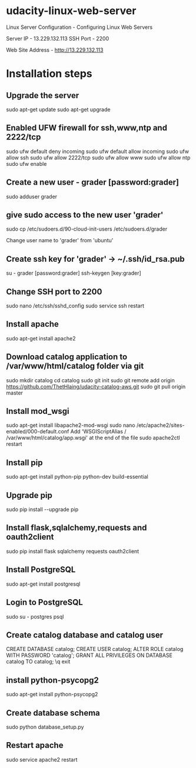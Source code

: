 # udacity-linux-web-server
Linux Server Configuration - Configuring Linux Web Servers

Server IP - 13.229.132.113
SSH Port - 2200

Web Site Address - http://13.229.132.113



# Installation steps

## Upgrade the server

sudo apt-get update
sudo apt-get upgrade


## Enabled UFW firewall for ssh,www,ntp and 2222/tcp

sudo ufw default deny incoming
sudo ufw default allow incoming
sudo ufw allow ssh
sudo ufw allow 2222/tcp
sudo ufw allow www
sudo ufw allow ntp
sudo ufw enable


## Create a new user - grader [password:grader]

sudo adduser grader

## give sudo access to the new user 'grader'

sudo cp /etc/sudoers.d/90-cloud-init-users /etc/sudoers.d/grader

Change user name to 'grader' from 'ubuntu'

## Create ssh key for 'grader' -> ~/.ssh/id_rsa.pub

su - grader [password:grader]
ssh-keygen [key:grader]

## Change SSH port to 2200

sudo nano /etc/ssh/sshd_config
sudo service ssh restart

## Install apache

sudo apt-get install apache2

## Download catalog application to /var/www/html/catalog folder via git

sudo mkdir catalog
cd catalog
sudo git init
sudo git remote add origin https://github.com/ThetHlaing/udacity-catalog-aws.git
sudo git pull origin master

## Install mod_wsgi 

sudo apt-get install libapache2-mod-wsgi
sudo nano /etc/apache2/sites-enabled/000-default.conf
Add 'WSGIScriptAlias / /var/www/html/catalog/app.wsgi' at the end of the file
sudo apache2ctl restart

## Install pip

sudo apt-get install python-pip python-dev build-essential

## Upgrade pip

sudo pip install --upgrade pip

## Install flask,sqlalchemy,requests and oauth2client

sudo pip install flask sqlalchemy requests oauth2client

## Install PostgreSQL 

sudo apt-get install postgresql

## Login to PostgreSQL

sudo su - postgres
psql

## Create catalog database and catalog user

CREATE DATABASE catalog;
CREATE USER catalog;
ALTER ROLE catalog WITH PASSWORD 'catalog';
GRANT ALL PRIVILEGES ON DATABASE catalog TO catalog;
\q
exit

## install python-psycopg2

sudo apt-get install python-psycopg2

## Create database schema

sudo python database_setup.py

## Restart apache

sudo service apache2 restart

